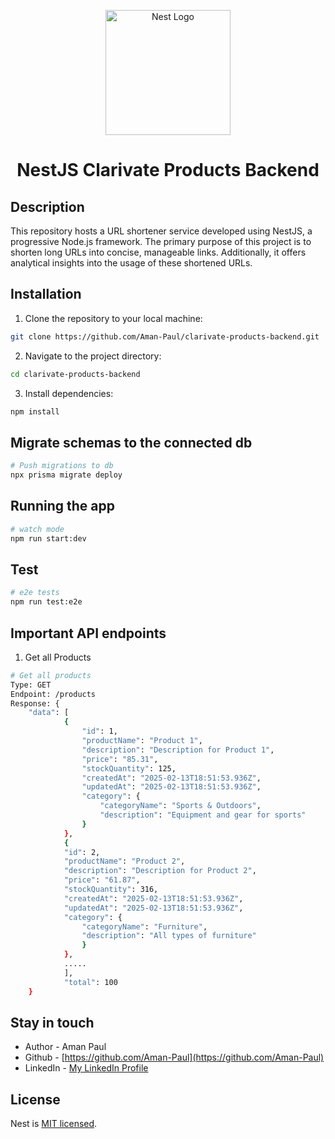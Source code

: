 <p align="center">
  <a href="http://nestjs.com/" target="blank"><img src="https://nestjs.com/img/logo-small.svg" width="200" alt="Nest Logo" /></a>
</p>

[circleci-image]: https://img.shields.io/circleci/build/github/nestjs/nest/master?token=abc123def456
[circleci-url]: https://circleci.com/gh/nestjs/nest

<h1 align="center">NestJS Clarivate Products Backend</h1>

## Description
This repository hosts a URL shortener service developed using NestJS, a progressive Node.js framework. The primary purpose of this project is to shorten long URLs into concise, manageable links. Additionally, it offers analytical insights into the usage of these shortened URLs.

## Installation
1. Clone the repository to your local machine:
```bash
git clone https://github.com/Aman-Paul/clarivate-products-backend.git
```

2. Navigate to the project directory:
```bash
cd clarivate-products-backend
```

3. Install dependencies:
```bash
npm install
```

## Migrate schemas to the connected db
```bash 
# Push migrations to db 
npx prisma migrate deploy
```

## Running the app
```bash
# watch mode
npm run start:dev
```

## Test
```bash
# e2e tests
npm run test:e2e

```

## Important API endpoints
1. Get all Products
```bash
# Get all products
Type: GET
Endpoint: /products
Response: {
    "data": [
            {
                "id": 1,
                "productName": "Product 1",
                "description": "Description for Product 1",
                "price": "85.31",
                "stockQuantity": 125,
                "createdAt": "2025-02-13T18:51:53.936Z",
                "updatedAt": "2025-02-13T18:51:53.936Z",
                "category": {
                    "categoryName": "Sports & Outdoors",
                    "description": "Equipment and gear for sports"
                }
            },
            {
            "id": 2,
            "productName": "Product 2",
            "description": "Description for Product 2",
            "price": "61.87",
            "stockQuantity": 316,
            "createdAt": "2025-02-13T18:51:53.936Z",
            "updatedAt": "2025-02-13T18:51:53.936Z",
            "category": {
                "categoryName": "Furniture",
                "description": "All types of furniture"
                }
            },
            .....
            ],
            "total": 100
    }
```

## Stay in touch

- Author - Aman Paul
- Github - [https://github.com/Aman-Paul](https://github.com/Aman-Paul)
- LinkedIn - [My LinkedIn Profile](https://www.linkedin.com/in/aman-paul-js-stack/)

## License
Nest is [MIT licensed](LICENSE).
